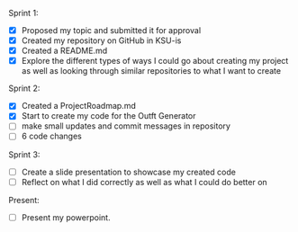 Sprint 1:
- [x] Proposed my topic and submitted it for approval
- [x] Created my repository on GitHub in KSU-is
- [x] Created a README.md
- [x] Explore the different types of ways I could go about creating my project as well as looking through similar repositories to what I want to create

Sprint 2:
- [x] Created a ProjectRoadmap.md
- [x] Start to create my code for the Outft Generator
- [ ] make small updates and commit messages in repository
- [ ] 6 code changes

Sprint 3:
- [ ] Create a slide presentation to showcase my created code
- [ ] Reflect on what I did correctly as well as what I could do better on

Present:
- [ ] Present my powerpoint.
